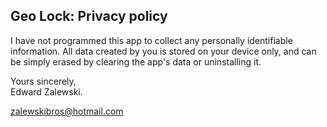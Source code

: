 ## Geo Lock: Privacy policy 

I have not programmed this app to collect any personally identifiable information. All data created by you is stored on your device only, and can be simply erased by clearing the app's data or uninstalling it.

Yours sincerely,  
Edward Zalewski.  

zalewskibros@hotmail.com
